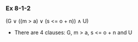 ### Ex 8-1-2

(G ∨ ((m > a) ∨ (s <= o + n)) ∧ U)

* There are 4 clauses: G, m > a, s <= o + n and U
